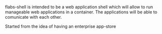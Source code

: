 flabs-shell is intended to be a web application shell which will allow to run manageable web applications in a container.
The applications will be able to comunicate with each other.

Started from the idea of having an enterprise app-store

